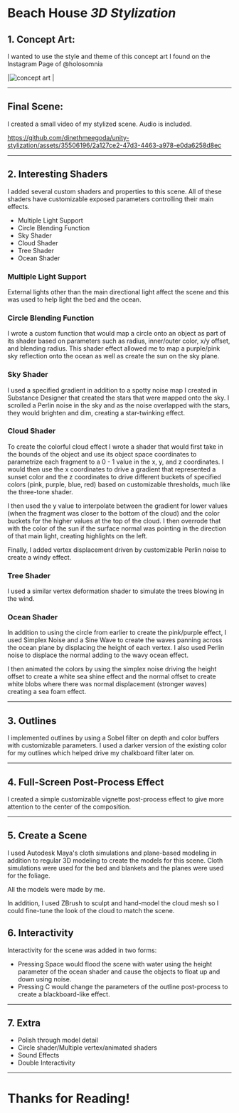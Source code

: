 # Beach House *3D Stylization*

## 1. Concept Art:
I wanted to use the style and theme of this concept art I found on the Instagram Page of @holosomnia

|![concept art](https://github.com/dinethmeegoda/unity-stylization/assets/35506196/3636a2a1-0b81-418d-9d15-2de22263f99c)
|

---
## Final Scene:
I created a small video of my stylized scene. Audio is included.

https://github.com/dinethmeegoda/unity-stylization/assets/35506196/2a127ce2-47d3-4463-a978-e0da6258d8ec

---
## 2. Interesting Shaders

I added several custom shaders and properties to this scene. All of these shaders have customizable exposed parameters controlling their main effects.
  * Multiple Light Support
  * Circle Blending Function
  * Sky Shader
  * Cloud Shader
  * Tree Shader
  * Ocean Shader

### Multiple Light Support

External lights other than the main directional light affect the scene and this was used to help light the bed and the ocean.

### Circle Blending Function

I wrote a custom function that would map a circle onto an object as part of its shader based on parameters such as radius, inner/outer color, x/y offset, and blending radius. This shader effect allowed me to map a purple/pink sky reflection onto the ocean as well as create the sun on the sky plane.

### Sky Shader

I used a specified gradient in addition to a spotty noise map I created in Substance Designer that created the stars that were mapped onto the sky. I scrolled a Perlin noise in the sky and as the noise overlapped with the stars, they would brighten and dim, creating a star-twinking effect.

### Cloud Shader

To create the colorful cloud effect I wrote a shader that would first take in the bounds of the object and use its object space coordinates to parametrize each fragment to a 0 - 1 value in the x, y, and z coordinates. I would then use the x coordinates to drive a gradient that represented a sunset color and the z coordinates to drive different buckets of specified colors (pink, purple, blue, red) based on customizable thresholds, much like the three-tone shader. 

I then used the y value to interpolate between the gradient for lower values (when the fragment was closer to the bottom of the cloud) and the color buckets for the higher values at the top of the cloud. I then overrode that with the color of the sun if the surface normal was pointing in the direction of that main light, creating highlights on the left.

Finally, I added vertex displacement driven by customizable Perlin noise to create a windy effect.

### Tree Shader

I used a similar vertex deformation shader to simulate the trees blowing in the wind.

### Ocean Shader

In addition to using the circle from earlier to create the pink/purple effect, I used Simplex Noise and a Sine Wave to create the waves panning across the ocean plane by displacing the height of each vertex. I also used Perlin noise to displace the normal adding to the wavy ocean effect.

I then animated the colors by using the simplex noise driving the height offset to create a white sea shine effect and the normal offset to create white blobs where there was normal displacement (stronger waves) creating a sea foam effect.

---
## 3. Outlines

I implemented outlines by using a Sobel filter on depth and color buffers with customizable parameters. I used a darker version of the existing color for my outlines which helped drive my chalkboard filter later on.

---
## 4. Full-Screen Post-Process Effect

I created a simple customizable vignette post-process effect to give more attention to the center of the composition.

---
## 5. Create a Scene

I used Autodesk Maya's cloth simulations and plane-based modeling in addition to regular 3D modeling to create the models for this scene. Cloth simulations were used for the bed and blankets and the planes were used for the foliage.

All the models were made by me.

In addition, I used ZBrush to sculpt and hand-model the cloud mesh so I could fine-tune the look of the cloud to match the scene.

## 6. Interactivity

Interactivity for the scene was added in two forms:
 * Pressing Space would flood the scene with water using the height parameter of the ocean shader and cause the objects to float up and down using noise.
 * Pressing C would change the parameters of the outline post-process to create a blackboard-like effect.
 
---
## 7. Extra

- Polish through model detail
- Circle shader/Multiple vertex/animated shaders
- Sound Effects
- Double Interactivity

---
# Thanks for Reading!
